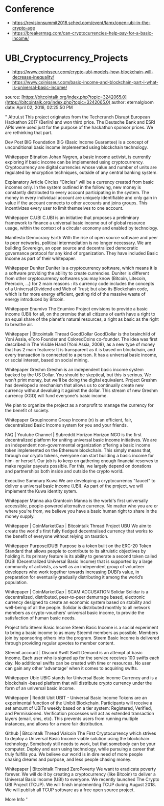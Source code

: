 # Conference
+  https://revisionsummit2018.sched.com/event/Iamx/open-ubi-in-the-crypto-age
+  https://breakermag.com/can-cryptocurrencies-help-pay-for-a-basic-income/

# UBI_Cryptocurrency_Projects

+ https://www.coinisseur.com/crypto-ubi-models-how-blockchain-will-decrease-inequality/
+ https://www.coinisseur.com/basic-income-and-blockchain-part-i-what-is-universal-basic-income/


source: [https://bitcointalk.org/index.php?topic=3242065.0](https://bitcointalk.org/index.php?topic=3242065.0)
author: eternalgloom
date: April 02, 2018, 02:25:50 PM

"
Altrui.st
This project originates from the Techcrunch Disrupt European Hackathon 2017 (Berlin) and won third price. The Deutsche Bank and ESRI APIs were used just for the purpose of the hackathon sponsor prices. We are rethinking that part.

Dev Post
BIG Foundation
BIG (Basic Income Guarantee) is a concept of unconditional basic income implemented using blockchain technology.

Whitepaper
Bitnation
Johan Nygren, a basic income activist, is currently exploring if basic income can be implemented using cryptocurrency. Cryptocurrency are digital currencies whose value and number of units are regulated by encryption techniques, outside of any central banking system.

Explanatory Article
Circles
“Circles” will be a currency created from basic incomes only. In the system outlined in the following, new money is constantly distributed to every account participating in the system. The money in every individual account are uniquely identifiable and only gain in value if the account connects to other accounts and joins groups. This incentivizes every user to limit themselves to one account.

Whitepaper
C.UBI
C.UBI is an initiative that proposes a preliminary framework to finance a universal basic income out of global resource usage, within the context of a circular economy and enabled by technology.

Manifesto
Democracy Earth
With the rise of open source software and peer to peer networks, political intermediation is no longer necessary. We are building Sovereign, an open source and decentralized democratic governance protocol for any kind of organization. They have included Basic Income as part of their whitepaper. 

Whitepaper
Duniter
Duniter is a cryptocurrency software, which means it is a software providing the ability to create currencies. Duniter is different from other cryptocurrency softwares you may know (Bitcoin, Litecoin, Peercoin, ...) for 2 main reasons : its currency code includes the concepts of a Universal Dividend and Web of Trust; but also its Blockchain code, which is far more energy efficient, getting rid of the massive waste of energy introduced by Bitcoin.

Whitepaper
Enumivo
The Enumivo Project envisions to provide a basic income (UBI) for all, on the premise that all citizens of earth have a right to an equal share of the planet's natural resources, a right as basic as the right to breathe air.

Whitepaper  |  Bitcointalk Thread
GoodDollar
GoodDollar is the brainchild of Yoni Assia, eToro Founder and ColoredCoins co-founder. 
The idea was first described in The Visible Hand (Yoni Assia, 2008), as a new type of money that has 2 main features:
It is transparent as it is based on blockchain, and every transaction is connected to a person.
It has a universal basic income, or social interest, based on social mining.

Whitepaper
Greshm
Greshm is an independent basic income system backed by the US Dollar. You should be skeptical, but this is serious. We won't print money, but we'll be doing the digital equivalent. Project Greshm has developed a mechanism that allows us to continually create new currency without devaluing it against the dollar. This stream of new Greshm currency (XGD) will fund everyone's basic income. 

We plan to organize the project as a nonprofit to manage the currency for the benefit of society.

Whitepaper
GroupIncome
Group Income (n) is an efficient, fair, decentralized Basic Income system for you and your friends.

FAQ  |  Youtube Channel  |  Subreddit
Horizon
Horizon NGO is the first decentralized platform for uniting universal basic income initiatives. We are an independent non-governmental organization offering a basic income token implemented on the Ethereum blockchain. This simply means that, through our crypto tokens, everyone can start building a basic income for him- or herself. Our job is to keep on gathering enough financial reserves to make regular payouts possible. For this, we largely depend on donations and partnerships both inside and outside the crypto world.

Executive Summary
Kuwa
We are developing a cryptocurrency "faucet" to deliver a universal basic income (UBI). As part of the project, we will implement the Kuwa identity sytem.

Whitepaper
Manna aka Grantcoin
Manna is the world's first universally accessible, people-powered alternative currency.
No matter who you are or where you're from, we believe you have a basic human right to share in the money supply.

Whitepaper  |  CoinMarketCap  |  Bitcointalk Thread
Project UBU
We aim to create the world's first fully fledged decentralised currency that works to the benefit of everyone without relying on taxation.

Whitepaper
Purpose/DUBI
Purpose is a token built on the ERC-20 Token Standard that allows people to contribute to its altruistic objectives by holding it. Its primary feature is its ability to generate a second token called DUBI (Decentralized Universal Basic Income) that is supported by a large community of activists, as well as an independent group of volunteer developers who work together towards
increasing DUBI’s value, in preparation for eventually gradually distributing it among the world’s population.

Whitepaper  |  CoinMarketCap  |  SCAM ACCUSATION
Solidar
Solidar is a decentralized, distributed, peer-to-peer demurrage based, electronic currency designed to create an economic system based on stability and well-being of all the people. Solidar is distributed monthly to all network members as crypto-vouchers' universal basic income, to provide the satisfaction of human basic needs. 

Project Info
Steem Basic Income
Steem Basic Income is a social experiment to bring a basic income to as many Steemit members as possible. Members join by sponsoring others into the program. Steem Basic Income is delivered through providing regular upvotes to member content.

Steemit account  |  Discord
Swift
Swift Demand is an attempt at basic income. Each user who is signed up for the service receives 100 swifts each day. No additional swifts can be created with time or resources. No user can gain any other 'advantage' when it comes to acquiring swifts.

Whitepaper
Ubic
UBIC stands for Universal Basic Income Currency and is a blockchain -based platform that will distribute crypto currency under the form of an universal basic income.

Whitepaper  |  Reddit
Ubit
UBIT - Universal Basic Income Tokens are an experimental function of the Unibit Blockchain. Participants will receive a set amount of UBITs weekly based on a tier system: Registered, Verified, and Permissioned. Verification processes will act as extended transaction layers (email, sms, etc). This prevents users from running multiple instances, and allows for a more fair distribution.

Github  |  Bitcointalk Thread
Vialcoin
The First Cryptocurrency which strives to deploy a Universal Basic Income viable solution using the blockchain technology. Somebody still needs to work, but that somebody can be your computer. Deploy and earn using technology, while pursuing a career that truly fulfills you. We believe our world is in dire need of more people chasing dreams and purpose, and less people chasing money.

Whitepaper  |  Bitcointalk Thread
ZeroPoverty
We want to eradicate poverty forever. We will do it by creating a cryptocurrency (like Bitcoin) to deliver a Universal Basic Income (UBI) to everyone. We recently launched The Crypto UBI Project (TCUP). We will finish implementing TCUP during August 2018. We will publish all TCUP software as a free open source project. 

More Info
"



